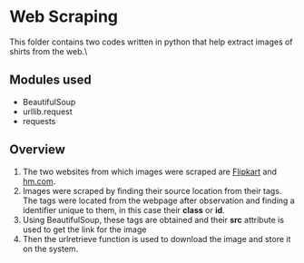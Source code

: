 # Web Scraping
This folder contains two codes written in python that help extract images of shirts from the web.\

## Modules used
- BeautifulSoup
- urllib.request
- requests

## Overview
1. The two websites from which images were scraped are [Flipkart](www.flipkart.com) and [hm.com](www.hm.com).
2. Images were scraped by finding their source location from their tags.
The tags were located from the webpage after observation and finding a identifier unique to them, in this case their **class** or **id**.
3. Using BeautifulSoup, these tags are obtained and their **src** attribute is used to get the link for the image
4. Then the urlretrieve function is used to download the image and store it on the system.
